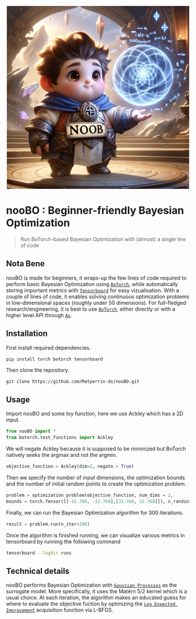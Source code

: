 <div style="text-align: center">
<img src="nooBO.webp" width="500">
</div>

# nooBO : Beginner-friendly Bayesian Optimization
> Run BoTorch-based Bayesian Optimization with (almost) a single line of code

## Nota Bene
nooBO is made for beginners, it wraps-up the few lines of code required to perform basic Bayesian Optimization using [`BoTorch`](https://botorch.org/), while automatically storing important metrics with [`Tensorboard`](https://www.tensorflow.org/tensorboard?hl=en) for easy vizualisation. With a couple of lines of code, it enables solving continuous optimization problems in low-dimensional spaces (roughly under 50 dimensions). For full-fledged research/engineering, it is best to use [`BoTorch`](https://botorch.org/), either directly or with a higher level API through [`Ax`](https://botorch.org/docs/botorch_and_ax).  

## Installation
First install required dependencies.
```bash
pip install torch botorch tensorboard
```
Then clone the repository.
```
git clone https://github.com/Matperrin-ds/nooBO.git
```
## Usage
Import nooBO and some toy function, here we use Ackley which has a 2D input.
```python
from nooBO import *
from botorch.test_functions import Ackley
```
We will negate Ackley because it is supposed to be minimized but BoTorch natively seeks the argmax and not the argmin.
```python
objective_function = Ackley(dim=2, negate = True)
```
Then we specify the number of input dimensions, the optimization bounds and the number of initial random points to create the optimization problem.
```python
problem = optimization_problem(objective_function, num_dims = 2,
bounds = torch.Tensor([[-32.768, -32.768],[32.768, 32.768]]), n_randinit_points = 10)
```
Finally, we can run the Bayesian Optimization algorithm for 300 iterations.
```python
result = problem.run(n_iter=300)
```
Once the algorithm is finished running, we can visualize various metrics in tensorboard by running the following command
```bash
tensorboard --logdir runs
```
## Technical details
nooBO performs Bayesian Optimization with [`Gaussian Processes`](https://gaussianprocess.org/gpml/chapters/RW.pdf) as the surrogate model. More specifically, it uses the Matérn 5/2 kernel which is a usual choice. At each iteration, the algorithm makes an educated guess for where to evaluate the objective fuction by optimizing the [`Log Expected Improvement`](https://arxiv.org/abs/2310.20708) acquisition function via L-BFGS.
